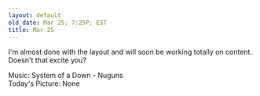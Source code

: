 ```yaml
---
layout: default
old_date: Mar 25; 7:25P; EST
title: Mar 25
---
```


I'm almost done with the layout and will soon be working totally on content.
Doesn't that excite you?

Music: System of a Down - Nuguns  
Today's Picture: None

